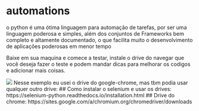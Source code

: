 # automations
o python é uma ótima linguagem para automação de tarefas, por ser uma linguagem poderosa e simples, além dos conjuntos de Frameworks bem completo e altamente documentado, o que facilita muito o desenvolvimento de aplicações poderosas em menor tempo 

Baixe em sua maquina e comece a testar, instale o drive do navegar que você deseja fazer o teste e podem mandar dicas para melhorar os codigos e adicionar mais coisas.
<html>
  <head><head>
    <body>
        <img src="https://thumbs.gfycat.com/AncientTightJenny-mobile.mp4">
    </body>
</html>
Nesse exemplo eu usei o drive do google-chrome, mas tbm podia usar qualquer outro drive:
## Como instalar o selenium e usar os drives: 
https://selenium-python.readthedocs.io/installation.html
## Drive do chrome:
https://sites.google.com/a/chromium.org/chromedriver/downloads

